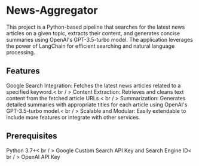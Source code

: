 # News-Aggregator
This project is a Python-based pipeline that searches for the latest news articles on a given topic, extracts their content, and generates concise summaries using OpenAI's GPT-3.5-turbo model. The application leverages the power of LangChain for efficient searching and natural language processing.

## Features
Google Search Integration: Fetches the latest news articles related to a specified keyword.< br / >
Content Extraction: Retrieves and cleans text content from the fetched article URLs.< br / >
Summarization: Generates detailed summaries with appropriate titles for each article using OpenAI's GPT-3.5-turbo model.< br / >
Scalable and Modular: Easily extendable to include more features or integrate with other services.

## Prerequisites
Python 3.7+< br / >
Google Custom Search API Key and Search Engine ID< br / >
OpenAI API Key
